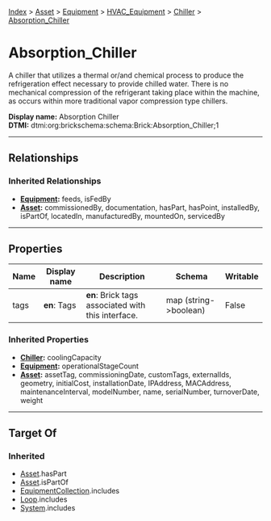 [Index](../../../../index.md) > [Asset](../../../Asset.md) > [Equipment](../../Equipment.md) > [HVAC_Equipment](../HVAC_Equipment.md) > [Chiller](Chiller.md) > [Absorption_Chiller](#)
# Absorption_Chiller

A chiller that utilizes a thermal or/and chemical process to produce the refrigeration effect necessary to provide chilled water. There is no mechanical compression of the refrigerant taking place within the machine, as occurs within more traditional vapor compression type chillers.


**Display name:** Absorption Chiller<br />
**DTMI:** dtmi:org:brickschema:schema:Brick:Absorption_Chiller;1

---

## Relationships

### Inherited Relationships
* **[Equipment](../../Equipment.md):** feeds, isFedBy
* **[Asset](../../../Asset.md):** commissionedBy, documentation, hasPart, hasPoint, installedBy, isPartOf, locatedIn, manufacturedBy, mountedOn, servicedBy

---

## Properties

|Name|Display name|Description|Schema|Writable|
|-|-|-|-|-|
|tags|**en**: Tags|**en**: Brick tags associated with this interface.|map (string->boolean)|False|
### Inherited Properties
* **[Chiller](Chiller.md):** coolingCapacity
* **[Equipment](../../Equipment.md):** operationalStageCount
* **[Asset](../../../Asset.md):** assetTag, commissioningDate, customTags, externalIds, geometry, initialCost, installationDate, IPAddress, MACAddress, maintenanceInterval, modelNumber, name, serialNumber, turnoverDate, weight

---

## Target Of
### Inherited
* [Asset](../../../Asset.md).hasPart
* [Asset](../../../Asset.md).isPartOf
* [EquipmentCollection](../../../../Collection/EquipmentCollection.md).includes
* [Loop](../../../../Collection/Loop/Loop.md).includes
* [System](../../../../Collection/System/System.md).includes
